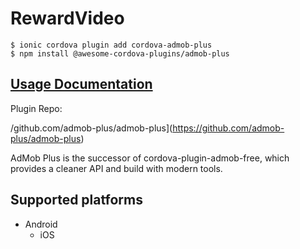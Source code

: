 # RewardVideo

```
$ ionic cordova plugin add cordova-admob-plus
$ npm install @awesome-cordova-plugins/admob-plus
```

## [Usage Documentation](https://danielsogl.gitbook.io/awesome-cordova-plugins/plugins/admob-plus/)

Plugin Repo: []()


/github.com/admob-plus/admob-plus](https://github.com/admob-plus/admob-plus)

AdMob Plus is the successor of cordova-plugin-admob-free, which provides a cleaner API and build with modern tools.

## Supported platforms

- Android
  - iOS
  



